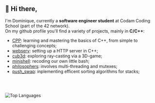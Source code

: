 ## :star2: Hi there,

I'm Dominique, currently a <b>software engineer student</b> at Codam Coding School (part of the 42 network).<br>
On my github profile you'll find a variety of projects, mainly in <b>C/C++</b>:
  - [CPP](https://github.com/dmaessen/CPP): learning and mastering the basics of C++, from simple to challenging concepts;
  - [webserv](https://github.com/dmaessen/webserv): setting up a HTTP server in C++;
  - [cub3d](https://github.com/dmaessen/cub3d): exploring ray-casting via a 3D-game;
  - [minishell](https://github.com/dmaessen/Minishell): recoding our own little bash;
  - [philosophers](https://github.com/dmaessen/philo): involves multi-threading and mutexes;
  - [push_swap](https://github.com/dmaessen/push_swap): inplementing efficent sorting algorithms for stacks;

<br><br>

![Top Languages](https://github-readme-stats.vercel.app/api/top-langs/?username=dmaessen&langs_count=8&count_private=false&layout=compact&theme=react&hide_border=true&bg_color=5175b0)
<!--
**dmaessen/dmaessen** is a ✨ _special_ ✨ repository because its `README.md` (this file) appears on your GitHub profile.

Here are some ideas to get you started:

- 🔭 I’m currently working on ...
- 🌱 I’m currently learning ...
- 👯 I’m looking to collaborate on ...
- 🤔 I’m looking for help with ...
- 💬 Ask me about ...
- 📫 How to reach me: ...
- 😄 Pronouns: ...
- ⚡ Fun fact: ...
-->
